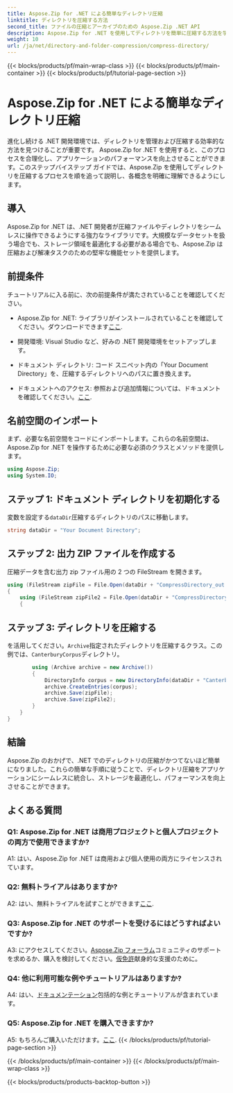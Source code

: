 ```yaml
---
title: Aspose.Zip for .NET による簡単なディレクトリ圧縮
linktitle: ディレクトリを圧縮する方法
second_title: ファイルの圧縮とアーカイブのための Aspose.Zip .NET API
description: Aspose.Zip for .NET を使用してディレクトリを簡単に圧縮する方法を学びます。ストレージスペースを効率的に最適化することで、.NET 開発を促進します。
weight: 10
url: /ja/net/directory-and-folder-compression/compress-directory/
---
```


{{< blocks/products/pf/main-wrap-class >}}
{{< blocks/products/pf/main-container >}}
{{< blocks/products/pf/tutorial-page-section >}}

# Aspose.Zip for .NET による簡単なディレクトリ圧縮

進化し続ける .NET 開発環境では、ディレクトリを管理および圧縮する効率的な方法を見つけることが重要です。 Aspose.Zip for .NET を使用すると、このプロセスを合理化し、アプリケーションのパフォーマンスを向上させることができます。このステップバイステップ ガイドでは、Aspose.Zip を使用してディレクトリを圧縮するプロセスを順を追って説明し、各概念を明確に理解できるようにします。

## 導入

Aspose.Zip for .NET は、.NET 開発者が圧縮ファイルやディレクトリをシームレスに操作できるようにする強力なライブラリです。大規模なデータセットを扱う場合でも、ストレージ領域を最適化する必要がある場合でも、Aspose.Zip は圧縮および解凍タスクのための堅牢な機能セットを提供します。

## 前提条件

チュートリアルに入る前に、次の前提条件が満たされていることを確認してください。

-  Aspose.Zip for .NET: ライブラリがインストールされていることを確認してください。ダウンロードできます[ここ](https://releases.aspose.com/zip/net/).

- 開発環境: Visual Studio など、好みの .NET 開発環境をセットアップします。

- ドキュメント ディレクトリ: コード スニペット内の「Your Document Directory」を、圧縮するディレクトリへのパスに置き換えます。

- ドキュメントへのアクセス: 参照および追加情報については、ドキュメントを確認してください。[ここ](https://reference.aspose.com/zip/net/).

## 名前空間のインポート

まず、必要な名前空間をコードにインポートします。これらの名前空間は、Aspose.Zip for .NET を操作するために必要な必須のクラスとメソッドを提供します。

```csharp
using Aspose.Zip;
using System.IO;
```

## ステップ 1: ドキュメント ディレクトリを初期化する

変数を設定する`dataDir`圧縮するディレクトリのパスに移動します。

```csharp
string dataDir = "Your Document Directory";
```

## ステップ 2: 出力 ZIP ファイルを作成する

圧縮データを含む出力 zip ファイル用の 2 つの FileStream を開きます。

```csharp
using (FileStream zipFile = File.Open(dataDir + "CompressDirectory_out.zip", FileMode.Create))
{
    using (FileStream zipFile2 = File.Open(dataDir + "CompressDirectory2_out.zip", FileMode.Create))
    {
```

## ステップ 3: ディレクトリを圧縮する

を活用してください。`Archive`指定されたディレクトリを圧縮するクラス。この例では、`CanterburyCorpus`ディレクトリ。

```csharp
        using (Archive archive = new Archive())
        {
            DirectoryInfo corpus = new DirectoryInfo(dataDir + "CanterburyCorpus");
            archive.CreateEntries(corpus);
            archive.Save(zipFile);
            archive.Save(zipFile2);
        }
    }
}
```

## 結論

Aspose.Zip のおかげで、.NET でのディレクトリの圧縮がかつてないほど簡単になりました。これらの簡単な手順に従うことで、ディレクトリ圧縮をアプリケーションにシームレスに統合し、ストレージを最適化し、パフォーマンスを向上させることができます。

## よくある質問

### Q1: Aspose.Zip for .NET は商用プロジェクトと個人プロジェクトの両方で使用できますか?

A1: はい、Aspose.Zip for .NET は商用および個人使用の両方にライセンスされています。

### Q2: 無料トライアルはありますか?

 A2: はい、無料トライアルを試すことができます[ここ](https://releases.aspose.com/zip/net).

### Q3: Aspose.Zip for .NET のサポートを受けるにはどうすればよいですか?

 A3: にアクセスしてください。[Aspose.Zip フォーラム](https://forum.aspose.com/c/zip/37)コミュニティのサポートを求めるか、購入を検討してください。[仮免許](https://purchase.aspose.com/temporary-license/)献身的な支援のために。

### Q4: 他に利用可能な例やチュートリアルはありますか?

 A4: はい、[ドキュメンテーション](https://reference.aspose.com/zip/net/)包括的な例とチュートリアルが含まれています。

### Q5: Aspose.Zip for .NET を購入できますか?

 A5: もちろんご購入いただけます。[ここ](https://purchase.aspose.com/buy).
{{< /blocks/products/pf/tutorial-page-section >}}

{{< /blocks/products/pf/main-container >}}
{{< /blocks/products/pf/main-wrap-class >}}

{{< blocks/products/products-backtop-button >}}
